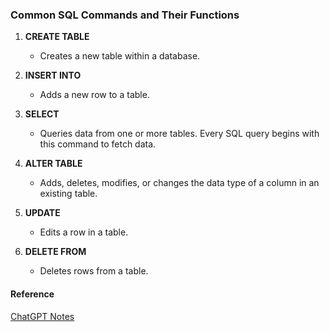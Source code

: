 ### Common SQL Commands and Their Functions

1. **CREATE TABLE**
   - Creates a new table within a database.

2. **INSERT INTO**
   - Adds a new row to a table.

3. **SELECT**
   - Queries data from one or more tables. Every SQL query begins with this command to fetch data.

4. **ALTER TABLE**
   - Adds, deletes, modifies, or changes the data type of a column in an existing table.

5. **UPDATE**
   - Edits a row in a table.

6. **DELETE FROM**
   - Deletes rows from a table.

#### Reference
[ChatGPT Notes](https://chatgpt.com/share/67650fe0-d9c8-8011-b53f-e1e776339494)
